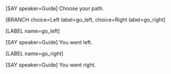 [SAY speaker=Guide]
Choose your path.

[BRANCH choice=Left label=go_left, choice=Right label=go_right]

[LABEL name=go_left]

[SAY speaker=Guide]
You went left.

[LABEL name=go_right]

[SAY speaker=Guide]
You went right.